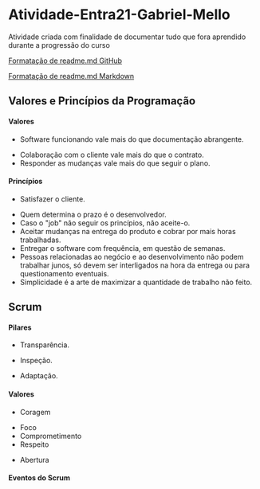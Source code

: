 # Atividade-Entra21-Gabriel-Mello
Atividade criada com finalidade de documentar tudo que fora aprendido durante a progressão do curso

[Formatação de readme.md GitHub](https://docs.github.com/pt/get-started/writing-on-github/getting-started-with-writing-and-formatting-on-github/basic-writing-and-formatting-syntax)

[Formatação de readme.md Markdown](https://docs.pipz.com/central-de-ajuda/learning-center/guia-basico-de-markdown#open)

## Valores e Princípios da Programação

#### Valores
[^1]: São dados como tipos de Leis.

* Software funcionando vale mais do que documentação abrangente.
[^1]: Desenvolver o software de maneira bem explicada até no back-end
* Colaboração com o cliente vale mais do que o contrato.
* Responder as mudanças vale mais do que seguir o plano.
[^1]: Não pular etapas
[^2]: Nosso plano também tem que ser menor e melhor planejado

#### Princípios
[^1]: Opicionais, mas vale a pena serem seguidos

* Satisfazer o cliente.
[^1]: Entrega adiantada e continua
* Quem determina o prazo é o desenvolvedor.
* Caso o "job" não seguir os princípios, não aceite-o.
* Aceitar mudanças na entrega do produto e cobrar por mais horas trabalhadas.
* Entregar o software com frequência, em questão de semanas.
* Pessoas relacionadas ao negócio e ao desenvolvimento não podem trabalhar junos, só devem ser interligados na hora da entrega ou para questionamento eventuais.
* Simplicidade é a arte de maximizar a quantidade de trabalho não feito.

## Scrum

#### Pilares

* Transparência.
[^1]: Associada com clareza (documentar o código).
* Inspeção.
[^1]: Os artefatos e os trabalhos devem ser inspecionados pelos outros membros da equipe.
* Adaptação.
[^1]: Ser passivo de se adaptar aos outros.

#### Valores

* Coragem
[^1]: Não pensar muito na perfeição e postar seus códigos, ter coragem para fazer as coisas certas
* Foco
* Comprometimento
* Respeito
[^1]: Respeitar a opinião do outro e respeitar o custo do projeto e mantê-lo baixo
* Abertura
[^1]: Abertura e transparência entre todas as partes relacionadas

#### Eventos do Scrum


